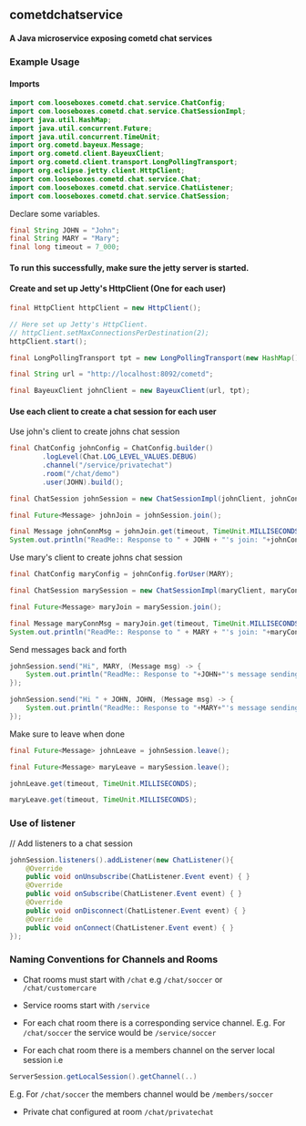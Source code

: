 ## cometdchatservice
#### A Java microservice exposing cometd chat services

### Example Usage

#### Imports
```java
import com.looseboxes.cometd.chat.service.ChatConfig;
import com.looseboxes.cometd.chat.service.ChatSessionImpl;
import java.util.HashMap;
import java.util.concurrent.Future;
import java.util.concurrent.TimeUnit;
import org.cometd.bayeux.Message;
import org.cometd.client.BayeuxClient;
import org.cometd.client.transport.LongPollingTransport;
import org.eclipse.jetty.client.HttpClient;
import com.looseboxes.cometd.chat.service.Chat;
import com.looseboxes.cometd.chat.service.ChatListener;
import com.looseboxes.cometd.chat.service.ChatSession;
```

Declare some variables.
```java
final String JOHN = "John";
final String MARY = "Mary";
final long timeout = 7_000;
```

#### To run this successfully, make sure the jetty server is started.

#### Create and set up Jetty's HttpClient (One for each user)
```java
final HttpClient httpClient = new HttpClient();

// Here set up Jetty's HttpClient.
// httpClient.setMaxConnectionsPerDestination(2);
httpClient.start();

final LongPollingTransport tpt = new LongPollingTransport(new HashMap(), httpClient);

final String url = "http://localhost:8092/cometd";

final BayeuxClient johnClient = new BayeuxClient(url, tpt);
```

#### Use each client to create a chat session for each user

Use john's client to create johns chat session
```java
final ChatConfig johnConfig = ChatConfig.builder()
        .logLevel(Chat.LOG_LEVEL_VALUES.DEBUG)
        .channel("/service/privatechat")
        .room("/chat/demo")
        .user(JOHN).build();

final ChatSession johnSession = new ChatSessionImpl(johnClient, johnConfig);

final Future<Message> johnJoin = johnSession.join();

final Message johnConnMsg = johnJoin.get(timeout, TimeUnit.MILLISECONDS);
System.out.println("ReadMe:: Response to " + JOHN + "'s join: "+johnConnMsg);
```

Use mary's client to create johns chat session
```java
final ChatConfig maryConfig = johnConfig.forUser(MARY);

final ChatSession marySession = new ChatSessionImpl(maryClient, maryConfig);

final Future<Message> maryJoin = marySession.join();

final Message maryConnMsg = maryJoin.get(timeout, TimeUnit.MILLISECONDS);
System.out.println("ReadMe:: Response to " + MARY + "'s join: "+maryConnMsg);
```

Send messages back and forth
```java
johnSession.send("Hi", MARY, (Message msg) -> {
    System.out.println("ReadMe:: Response to "+JOHN+"'s message sending: " + msg);
});

johnSession.send("Hi " + JOHN, JOHN, (Message msg) -> {
    System.out.println("ReadMe:: Response to "+MARY+"'s message sending: " + msg);
});
```

Make sure to leave when done
```java
final Future<Message> johnLeave = johnSession.leave();

final Future<Message> maryLeave = marySession.leave();

johnLeave.get(timeout, TimeUnit.MILLISECONDS);

maryLeave.get(timeout, TimeUnit.MILLISECONDS);
```

### Use of listener

// Add listeners to a chat session
```java
johnSession.listeners().addListener(new ChatListener(){
    @Override
    public void onUnsubscribe(ChatListener.Event event) { }
    @Override
    public void onSubscribe(ChatListener.Event event) { }
    @Override
    public void onDisconnect(ChatListener.Event event) { }
    @Override
    public void onConnect(ChatListener.Event event) { }
});
```

### Naming Conventions for Channels and Rooms
- Chat rooms must start with ```/chat``` e.g ```/chat/soccer``` or ```/chat/customercare```

- Service rooms start with ```/service```

- For each chat room there is a corresponding service channel. 
E.g. For ```/chat/soccer``` the service would be ```/service/soccer```

- For each chat room there is a members channel on the server local session i.e 
```java
ServerSession.getLocalSession().getChannel(..) 
```
E.g. For ```/chat/soccer``` the members channel would be ```/members/soccer``` 

- Private chat configured at room ```/chat/privatechat```
